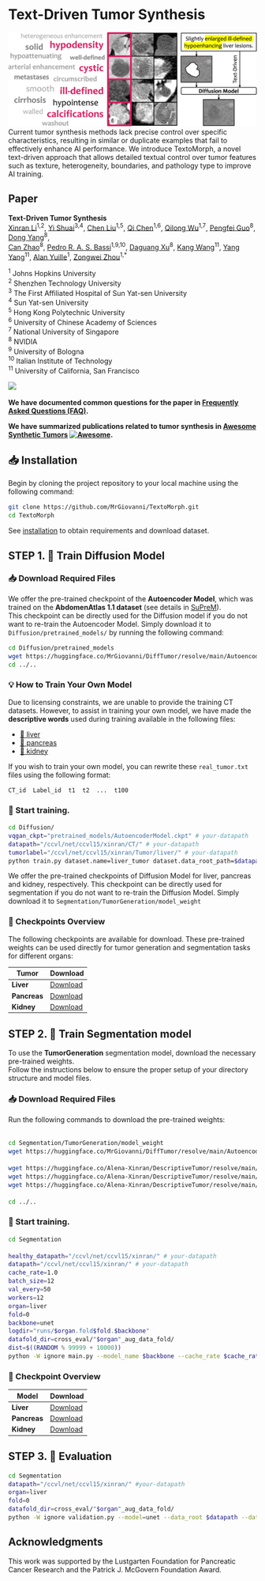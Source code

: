 # Text-Driven Tumor Synthesis
<div align="center">
  <img src="/utils/fig_cloudplot.png" alt="fig_cloudplot"/>
</div>
Current tumor synthesis methods lack precise control over specific characteristics, resulting in similar or duplicate examples that fail to effectively enhance AI performance. We introduce TextoMorph, a novel text-driven approach that allows detailed textual control over tumor features such as texture, heterogeneity, boundaries, and pathology type to improve AI training.

## Paper

<b>Text-Driven Tumor Synthesis</b> <br/>
[Xinran Li](https://scholar.google.com/citations?hl=zh-CN&user=awRZX_gAAAAJ)<sup>1,2</sup>, [Yi Shuai](https://openreview.net/profile?id=~Yi_Shuai1)<sup>3,4</sup>, [Chen Liu](https://scholar.google.com/citations?user=i938yiEAAAAJ&hl=zh-CN)<sup>1,5</sup>, [Qi Chen](https://scholar.google.com/citations?user=4Q5gs2MAAAAJ&hl=en)<sup>1,6</sup>, [Qilong Wu](https://github.com/JerryWu-code)<sup>1,7</sup>, [Pengfei Guo](https://scholar.google.co.uk/citations?hl=en&pli=1&user=_IAp-bYAAAAJ)<sup>8</sup>, [Dong Yang](https://scholar.google.com/citations?user=PHvliUgAAAAJ&hl=en&oi=sra)<sup>8</sup>,  
[Can Zhao](https://scholar.google.com/citations?user=CdzhxtYAAAAJ&hl=en)<sup>8</sup>, [Pedro R. A. S. Bassi](https://scholar.google.com/citations?hl=zh-CN&user=NftgL6gAAAAJ)<sup>1,9,10</sup>, [Daguang Xu](https://research.nvidia.com/person/daguang-xu)<sup>8</sup>, [Kang Wang](https://radiology.ucsf.edu/people/kang-wang)<sup>11</sup>, [Yang Yang](https://scholar.google.com/citations?user=6XsJUBIAAAAJ&hl=zh-CN)<sup>11</sup>, [Alan Yuille](https://www.cs.jhu.edu/~ayuille/)<sup>1</sup>, [Zongwei Zhou](https://www.zongweiz.com/)<sup>1,*</sup>  

<sup>1</sup> Johns Hopkins University  
<sup>2</sup> Shenzhen Technology University  
<sup>3</sup> The First Affiliated Hospital of Sun Yat-sen University   
<sup>4</sup> Sun Yat-sen University  
<sup>5</sup> Hong Kong Polytechnic University  
<sup>6</sup> University of Chinese Academy of Sciences  
<sup>7</sup> National University of Singapore  
<sup>8</sup> NVIDIA  
<sup>9</sup> University of Bologna  
<sup>10</sup> Italian Institute of Technology  
<sup>11</sup> University of California, San Francisco  

<a href='https://arxiv.org/pdf/2412.18589'><img src='https://img.shields.io/badge/Paper-PDF-purple'></a>

**We have documented common questions for the paper in [Frequently Asked Questions (FAQ)](documents/FAQ.md).**

**We have summarized publications related to tumor synthesis in [Awesome Synthetic Tumors](https://github.com/MrGiovanni/SyntheticTumors/blob/main/AWESOME.md) [![Awesome](https://awesome.re/badge.svg)](https://awesome.re).**


## 📥 Installation
Begin by cloning the project repository to your local machine using the following command:

```bash
git clone https://github.com/MrGiovanni/TextoMorph.git
cd TextoMorph
```
See [installation](utils/INSTALL.md) to obtain requirements and download dataset.


## STEP 1. 🚀 Train Diffusion Model
### 📥 Download Required Files
We offer the pre-trained checkpoint of the **Autoencoder Model**, which was trained on the **AbdomenAtlas 1.1 dataset** (see details in [SuPreM](https://github.com/MrGiovanni/SuPreM)).  
This checkpoint can be directly used for the Diffusion model if you do not want to re-train the Autoencoder Model. Simply download it to `Diffusion/pretrained_models/` by running the following command:

```bash
cd Diffusion/pretrained_models
wget https://huggingface.co/MrGiovanni/DiffTumor/resolve/main/AutoencoderModel/AutoencoderModel.ckpt
cd ../..
```
### 💡 How to Train Your Own Model

Due to licensing constraints, we are unable to provide the training CT datasets. However, to assist in training your own model, we have made the **descriptive words** used during training available in the following files:

- [📁 liver](https://github.com/MrGiovanni/TextoMorph/tree/main/Diffusion/cross_eval/liver/real_tumor.txt)
- [📁 pancreas](https://github.com/MrGiovanni/TextoMorph/tree/main/Diffusion/cross_eval/pancreas/real_tumor.txt)
- [📁 kidney](https://github.com/MrGiovanni/TextoMorph/tree/main/Diffusion/cross_eval/kidney/real_tumor.txt)

If you wish to train your own model, you can rewrite these `real_tumor.txt` files using the following format:

```plaintext
CT_id  Label_id  t1  t2  ...  t100
```
### 🔧 Start training.
```bash
cd Diffusion/
vqgan_ckpt="pretrained_models/AutoencoderModel.ckpt" # your-datapath
datapath="/ccvl/net/ccvl15/xinran/CT/" # your-datapath
tumorlabel="/ccvl/net/ccvl15/xinran/Tumor/liver/" # your-datapath
python train.py dataset.name=liver_tumor dataset.data_root_path=$datapath dataset.label_root_path=$tumorlabel dataset.dataset_list=['liver'] dataset.uniform_sample=False model.results_folder_postfix="liver"  model.vqgan_ckpt=$vqgan_ckpt
```

We offer the pre-trained checkpoints of Diffusion Model for liver, pancreas and kidney, respectively. This checkpoint can be directly used for segmentation if you do not want to re-train the Diffusion Model. Simply download it to `Segmentation/TumorGeneration/model_weight`

### 🔗 Checkpoints Overview

The following checkpoints are available for download. These pre-trained weights can be used directly for tumor generation and segmentation tasks for different organs:

| Tumor      | Download                                                                                      |
|------------|-----------------------------------------------------------------------------------------------|
| **Liver**  | [Download](https://huggingface.co/Alena-Xinran/DescriptiveTumor/resolve/main/descriptivetumor2/liver.pt) |
| **Pancreas** | [Download](https://huggingface.co/Alena-Xinran/DescriptiveTumor/resolve/main/descriptivetumor2/pancreas.pt) |
| **Kidney**   | [Download](https://huggingface.co/Alena-Xinran/DescriptiveTumor/resolve/main/descriptivetumor2/kidney.pt?download=true) |

## STEP 2. 🚀 Train Segmentation model

To use the **TumorGeneration** segmentation model, download the necessary pre-trained weights.  
Follow the instructions below to ensure the proper setup of your directory structure and model files.

### 📥 Download Required Files

Run the following commands to download the pre-trained weights:

```bash

cd Segmentation/TumorGeneration/model_weight
wget https://huggingface.co/MrGiovanni/DiffTumor/resolve/main/AutoencoderModel/AutoencoderModel.ckpt

wget https://huggingface.co/Alena-Xinran/DescriptiveTumor/resolve/main/descriptivetumor2/liver.pt
wget https://huggingface.co/Alena-Xinran/DescriptiveTumor/resolve/main/descriptivetumor2/pancreas.pt
wget https://huggingface.co/Alena-Xinran/DescriptiveTumor/resolve/main/descriptivetumor2/kidney.pt

cd ../..
```
### 🔧 Start training.
```bash
cd Segmentation

healthy_datapath="/ccvl/net/ccvl15/xinran/" # your-datapath
datapath="/ccvl/net/ccvl15/xinran/" # your-datapath
cache_rate=1.0
batch_size=12
val_every=50
workers=12
organ=liver
fold=0
backbone=unet
logdir="runs/$organ.fold$fold.$backbone"
datafold_dir=cross_eval/"$organ"_aug_data_fold/
dist=$((RANDOM % 99999 + 10000))
python -W ignore main.py --model_name $backbone --cache_rate $cache_rate --dist-url=tcp://127.0.0.1:$dist --workers $workers --max_epochs 2000 --val_every $val_every --batch_size=$batch_size --save_checkpoint --distributed --noamp --organ_type $organ --organ_model $organ --tumor_type tumor --fold $fold --ddim_ts 50 --logdir=$logdir --healthy_data_root $healthy_datapath --data_root $datapath --datafold_dir $datafold_dir
```
### 🔗 Checkpoint Overview

| **Model**           | **Download**                                                                                 |
|----------------------|---------------------------------------------------------------------------------------------------|
| **Liver**     | [Download](https://huggingface.co/Alena-Xinran/DescriptiveTumor/resolve/main/segmentation/liver.pt) |
| **Pancreas**   | [Download](https://huggingface.co/Alena-Xinran/DescriptiveTumor/resolve/main/segmentation/pancreas.pt) |
| **Kidney**     | [Download](https://huggingface.co/Alena-Xinran/DescriptiveTumor/resolve/main/segmentation/kidney.pt) |

## STEP 3. 🚀 Evaluation


```bash
cd Segmentation
datapath="/ccvl/net/ccvl15/xinran/" #your-datapath
organ=liver
fold=0
datafold_dir=cross_eval/"$organ"_aug_data_fold/
python -W ignore validation.py --model=unet --data_root $datapath --datafold_dir $datafold_dir --tumor_type tumor --organ_type $organ --fold $fold --log_dir $organ/$organ.fold$fold.unet --save_dir out/$organ/$organ.fold$fold.unet
```

## Acknowledgments
This work was supported by the Lustgarten Foundation for Pancreatic Cancer Research and the Patrick J. McGovern Foundation Award.
